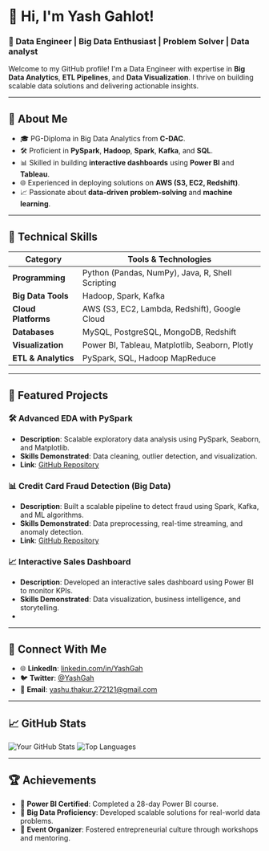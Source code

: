# 👋 Hi, I'm Yash Gahlot!  
### 🚀 Data Engineer | Big Data Enthusiast | Problem Solver  | Data analyst

Welcome to my GitHub profile! I'm a Data Engineer with expertise in **Big Data Analytics**, **ETL Pipelines**, and **Data Visualization**. I thrive on building scalable data solutions and delivering actionable insights.

---

## 🌟 About Me
- 🎓 PG-Diploma in Big Data Analytics from **C-DAC**.
- 🛠️ Proficient in **PySpark**, **Hadoop**, **Spark**, **Kafka**, and **SQL**.
- 📊 Skilled in building **interactive dashboards** using **Power BI** and **Tableau**.
- 🌐 Experienced in deploying solutions on **AWS (S3, EC2, Redshift)**.
- 📈 Passionate about **data-driven problem-solving** and **machine learning**.

---

## 🔨 Technical Skills
| **Category**         | **Tools & Technologies**                                                                 |
|-----------------------|------------------------------------------------------------------------------------------|
| **Programming**       | Python (Pandas, NumPy), Java, R, Shell Scripting                                        |
| **Big Data Tools**    | Hadoop, Spark, Kafka                                                                    |
| **Cloud Platforms**   | AWS (S3, EC2, Lambda, Redshift), Google Cloud                                           |
| **Databases**         | MySQL, PostgreSQL, MongoDB, Redshift                                                    |
| **Visualization**     | Power BI, Tableau, Matplotlib, Seaborn, Plotly                                          |
| **ETL & Analytics**   | PySpark, SQL, Hadoop MapReduce                                                          |

---

## 📂 Featured Projects
### 🛠️ **Advanced EDA with PySpark**
- **Description**: Scalable exploratory data analysis using PySpark, Seaborn, and Matplotlib.
- **Skills Demonstrated**: Data cleaning, outlier detection, and visualization.
- **Link**: [GitHub Repository](https://github.com/YashGah/Advanced-EDA-with-PySpark)

### 📊 **Credit Card Fraud Detection (Big Data)**
- **Description**: Built a scalable pipeline to detect fraud using Spark, Kafka, and ML algorithms.
- **Skills Demonstrated**: Data preprocessing, real-time streaming, and anomaly detection.
- **Link**: [GitHub Repository](https://github.com/YashGah/Credit-Card-Fraud-Detection)

### 📈 **Interactive Sales Dashboard**
- **Description**: Developed an interactive sales dashboard using Power BI to monitor KPIs.
- **Skills Demonstrated**: Data visualization, business intelligence, and storytelling.
- 

---

## 🔗 Connect With Me
- 🌐 **LinkedIn**: [linkedin.com/in/YashGah](https://linkedin.com/in/YashGah)
- 🐦 **Twitter**: [@YashGah](https://twitter.com/YashGah)
- 📧 **Email**: yashu.thakur.272121@gmail.com

---

## 📈 GitHub Stats
![Your GitHub Stats](https://github-readme-stats.vercel.app/api?username=YashGah&show_icons=true&theme=radical)
![Top Languages](https://github-readme-stats.vercel.app/api/top-langs/?username=YashGah&layout=compact&theme=radical)

---

## 🏆 Achievements
- 🏅 **Power BI Certified**: Completed a 28-day Power BI course.
- 🏅 **Big Data Proficiency**: Developed scalable solutions for real-world data problems.
- 🏅 **Event Organizer**: Fostered entrepreneurial culture through workshops and mentoring.

